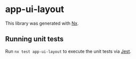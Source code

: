 # app-ui-layout

This library was generated with [Nx](https://nx.dev).

## Running unit tests

Run `nx test app-ui-layout` to execute the unit tests via [Jest](https://jestjs.io).
